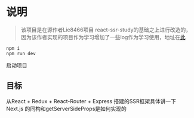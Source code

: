 # 说明
> 该项目是在源作者Lie8466项目
react-ssr-study的基础之上进行改造的，因为该作者实现的项目作为学习增加了一些log作为学习使用，地址在[此](https://github.com/Lie8466/react-ssr-study/tree/dev)



```
npm i
npm run dev
```
启动项目

## 目标

从React + Redux + React-Router + Express 搭建的SSR框架具体讲一下 Next.js 的同构和getServerSideProps是如何实现的